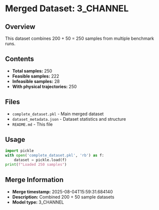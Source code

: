 # Merged Dataset: 3_CHANNEL

## Overview
This dataset combines 200 + 50 = 250 samples from multiple benchmark runs.

## Contents
- **Total samples:** 250
- **Feasible samples:** 222
- **Infeasible samples:** 28
- **With physical trajectories:** 250

## Files
- `complete_dataset.pkl` - Main merged dataset
- `dataset_metadata.json` - Dataset statistics and structure
- `README.md` - This file

## Usage
```python
import pickle
with open('complete_dataset.pkl', 'rb') as f:
    dataset = pickle.load(f)
print(f"Loaded 250 samples")
```

## Merge Information
- **Merge timestamp:** 2025-08-04T15:59:31.684140
- **Description:** Combined 200 + 50 sample datasets
- **Model type:** 3_CHANNEL
